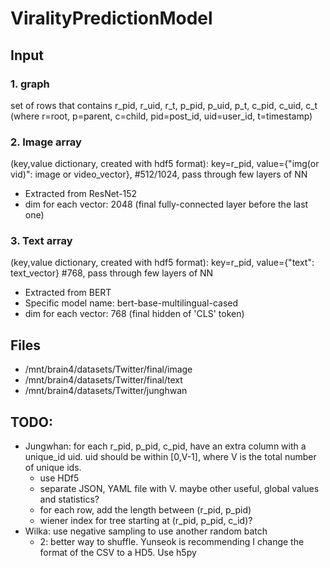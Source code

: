 # ViralityPredictionModel

## Input

### 1. graph
set of rows that contains r_pid, r_uid, r_t, p_pid, p_uid, p_t, c_pid, c_uid, c_t (where r=root, p=parent, c=child, pid=post_id, uid=user_id, t=timestamp)

### 2. Image array

(key,value dictionary, created with hdf5 format):  key=r_pid, value={"img(or vid)": image or video_vector}, #512/1024, pass through few layers of NN

- Extracted from ResNet-152
- dim for each vector: 2048 (final fully-connected layer before the last one)

### 3. Text array

(key,value dictionary, created with hdf5 format):    key=r_pid, value={"text": text_vector} #768, pass through few layers of NN

- Extracted from BERT
- Specific model name: bert-base-multilingual-cased
- dim for each vector: 768 (final hidden of 'CLS' token)

## Files
- /mnt/brain4/datasets/Twitter/final/image
- /mnt/brain4/datasets/Twitter/final/text
- /mnt/brain4/datasets/Twitter/junghwan

## TODO:
- Jungwhan: for each r_pid, p_pid, c_pid, have an extra column with a unique_id uid. uid should be within [0,V-1], where V is the total number of unique ids.
  - use HDf5
  - separate JSON, YAML file with V. maybe other useful, global values and statistics?
  - for each row, add the length between (r_pid, p_pid)
  - wiener index for tree starting at (r_pid, p_pid, c_id)?
- Wilka: use negative sampling to use another random batch
  - 2: better way to shuffle. Yunseok is recommending I change the format of the CSV to a HD5. Use h5py
